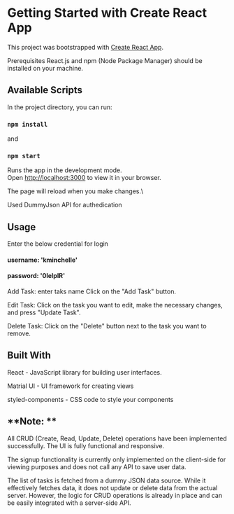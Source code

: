 # Getting Started with Create React App

This project was bootstrapped with [Create React App](https://github.com/facebook/create-react-app).

Prerequisites
React.js and npm (Node Package Manager) should be installed on your machine.

## Available Scripts

In the project directory, you can run:

### `npm install`

and

### `npm start`

Runs the app in the development mode.\
Open [http://localhost:3000](http://localhost:3000) to view it in your browser.

The page will reload when you make changes.\

Used DummyJson API for authedication

## Usage

Enter the below credential for login

#### username: 'kminchelle'

#### password: '0lelplR'

Add Task: enter taks name Click on the "Add Task" button.

Edit Task: Click on the task you want to edit, make the necessary changes, and press "Update Task".

Delete Task: Click on the "Delete" button next to the task you want to remove.

## Built With

React - JavaScript library for building user interfaces.

Matrial UI - UI framework for creating views

styled-components - CSS code to style your components

## **Note: **

All CRUD (Create, Read, Update, Delete) operations have been implemented successfully. The UI is fully functional and responsive.

The signup functionality is currently only implemented on the client-side for viewing purposes and does not call any API to save user data.

The list of tasks is fetched from a dummy JSON data source. While it effectively fetches data, it does not update or delete data from the actual server. However, the logic for CRUD operations is already in place and can be easily integrated with a server-side API.
